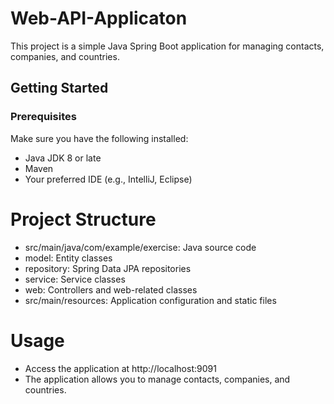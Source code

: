 # Web-API-Applicaton
This project is a simple Java Spring Boot application for managing contacts, companies, and countries.

## Getting Started

### Prerequisites

Make sure you have the following installed:

- Java JDK 8 or late
- Maven
- Your preferred IDE (e.g., IntelliJ, Eclipse)

# Project Structure
- src/main/java/com/example/exercise: Java source code
- model: Entity classes
- repository: Spring Data JPA repositories
- service: Service classes
- web: Controllers and web-related classes
- src/main/resources: Application configuration and static files

# Usage
- Access the application at http://localhost:9091
- The application allows you to manage contacts, companies, and countries.




